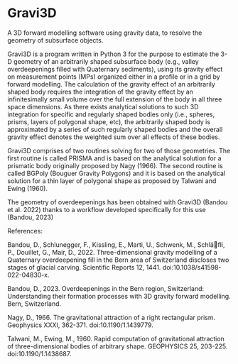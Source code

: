 # Gravi3D
A 3D forward modelling software using gravity data, to resolve the geometry of subsurface objects.

Gravi3D is a program written in Python 3 for the purpose to estimate the 3-D geometry of an arbitrarily shaped subsurface body (e.g., valley overdeepenings filled with Quaternary sediments), using its gravity effect on measurement points (MPs) organized either in a profile or in a grid by forward modelling. 
The calculation of the gravity effect of an arbitrarily shaped body requires the integration of the gravity effect by an infinitesimally small volume over the full extension of the body in all three space dimensions. As there exists analytical solutions to such 3D integration for specific and regularly shaped bodies only (i.e., spheres, prisms, layers of polygonal shape, etc), the arbitrarily shaped body is approximated by a series of such regularly shaped bodies and the overall gravity effect denotes the weighted sum over all effects of these bodies.

Gravi3D comprises of two routines solving for two of those geometries. The first routine is called PRISMA and is based on the analytical solution for a prismatic body originally proposed by Nagy (1966). The second routine is called BGPoly (Bouguer Gravity Polygons) and it is based on the analytical solution for a thin layer of polygonal shape as proposed by Talwani and Ewing (1960).

The geometry of overdeepenings has been obtained with Gravi3D (Bandou et al. 2022) thanks to a workflow developed specifically for this use (Bandou, 2023)

References:

Bandou, D., Schlunegger, F., Kissling, E., Marti, U., Schwenk, M., Schläfli, P., Douillet, G., Mair, D., 2022. Three-dimensional gravity modelling of a Quaternary overdeepening fill in the Bern area of Switzerland discloses two stages of glacial carving. Scientific Reports 12, 1441. doi:10.1038/s41598-022-04830-x.

Bandou, D., 2023. Overdeepenings in the Bern region, Switzerland: Understanding their formation processes with 3D gravity forward modelling. Bern, Switzerland.

Nagy, D., 1966. The gravitational attraction of a right rectangular prism. Geophysics XXXI, 362-371. doi:10.1190/1.1439779.

Talwani, M., Ewing, M., 1960. Rapid computation of gravitational attraction of three-dimensional bodies of arbitrary shape. GEOPHYSICS 25, 203-225. doi:10.1190/1.1438687.
